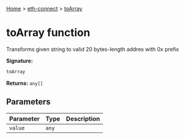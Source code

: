 [Home](./index) &gt; [eth-connect](./eth-connect.md) &gt; [toArray](./eth-connect.toarray.md)

# toArray function

Transforms given string to valid 20 bytes-length addres with 0x prefix

**Signature:**
```javascript
toArray
```
**Returns:** `any[]`

## Parameters

|  Parameter | Type | Description |
|  --- | --- | --- |
|  `value` | `any` |  |

